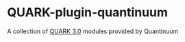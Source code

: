 # QUARK-plugin-quantinuum

A collection of [QUARK 3.0](https://github.com/QUARK-framework/QUARK-framework) modules provided by Quantinuum